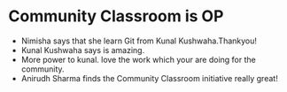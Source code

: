 # Community Classroom is OP
- Nimisha says that she learn Git from Kunal Kushwaha.Thankyou!
- Kunal Kushwaha says is amazing.
- More power to kunal. love the work which your are doing for the community.
- Anirudh Sharma finds the Community Classroom initiative really great!
